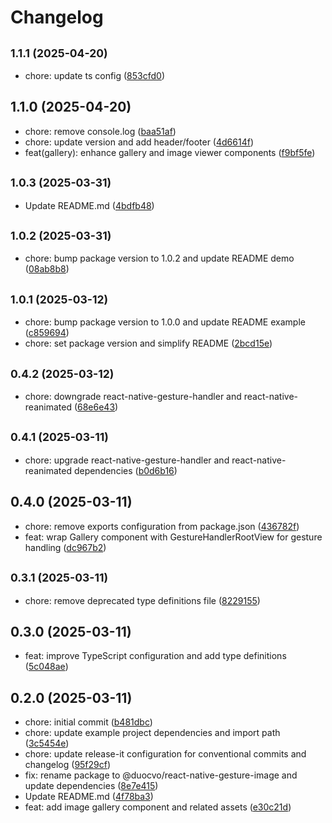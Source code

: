 # Changelog

## <small>1.1.1 (2025-04-20)</small>

* chore: update ts config ([853cfd0](https://github.com/VoDucDuoc/react-native-gesture-image/commit/853cfd0))

## 1.1.0 (2025-04-20)

* chore: remove console.log ([baa51af](https://github.com/VoDucDuoc/react-native-gesture-image/commit/baa51af))
* chore: update version and add header/footer ([4d6614f](https://github.com/VoDucDuoc/react-native-gesture-image/commit/4d6614f))
* feat(gallery): enhance gallery and image viewer components ([f9bf5fe](https://github.com/VoDucDuoc/react-native-gesture-image/commit/f9bf5fe))

## <small>1.0.3 (2025-03-31)</small>

* Update README.md ([4bdfb48](https://github.com/VoDucDuoc/react-native-gesture-image/commit/4bdfb48))

## <small>1.0.2 (2025-03-31)</small>

* chore: bump package version to 1.0.2 and update README demo ([08ab8b8](https://github.com/VoDucDuoc/react-native-gesture-image/commit/08ab8b8))

## <small>1.0.1 (2025-03-12)</small>

* chore: bump package version to 1.0.0 and update README example ([c859694](https://github.com/VoDucDuoc/react-native-gesture-image/commit/c859694))
* chore: set package version and simplify README ([2bcd15e](https://github.com/VoDucDuoc/react-native-gesture-image/commit/2bcd15e))

## <small>0.4.2 (2025-03-12)</small>

* chore: downgrade react-native-gesture-handler and react-native-reanimated ([68e6e43](https://github.com/VoDucDuoc/react-native-gesture-image/commit/68e6e43))

## <small>0.4.1 (2025-03-11)</small>

* chore: upgrade react-native-gesture-handler and react-native-reanimated dependencies ([b0d6b16](https://github.com/VoDucDuoc/react-native-gesture-image/commit/b0d6b16))

## 0.4.0 (2025-03-11)

* chore: remove exports configuration from package.json ([436782f](https://github.com/VoDucDuoc/react-native-gesture-image/commit/436782f))
* feat: wrap Gallery component with GestureHandlerRootView for gesture handling ([dc967b2](https://github.com/VoDucDuoc/react-native-gesture-image/commit/dc967b2))

## <small>0.3.1 (2025-03-11)</small>

* chore: remove deprecated type definitions file ([8229155](https://github.com/VoDucDuoc/react-native-gesture-image/commit/8229155))

## 0.3.0 (2025-03-11)

* feat: improve TypeScript configuration and add type definitions ([5c048ae](https://github.com/VoDucDuoc/react-native-gesture-image/commit/5c048ae))

## 0.2.0 (2025-03-11)

* chore: initial commit ([b481dbc](https://github.com/VoDucDuoc/react-native-gesture-image/commit/b481dbc))
* chore: update example project dependencies and import path ([3c5454e](https://github.com/VoDucDuoc/react-native-gesture-image/commit/3c5454e))
* chore: update release-it configuration for conventional commits and changelog ([95f29cf](https://github.com/VoDucDuoc/react-native-gesture-image/commit/95f29cf))
* fix: rename package to @duocvo/react-native-gesture-image and update dependencies ([8e7e415](https://github.com/VoDucDuoc/react-native-gesture-image/commit/8e7e415))
* Update README.md ([4f78ba3](https://github.com/VoDucDuoc/react-native-gesture-image/commit/4f78ba3))
* feat: add image gallery component and related assets ([e30c21d](https://github.com/VoDucDuoc/react-native-gesture-image/commit/e30c21d))
